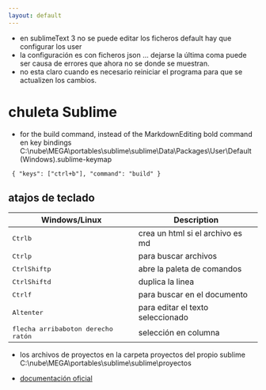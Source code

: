 ```yaml
---
layout: default
---
```

* en sublimeText 3 no se puede editar los ficheros default 
hay que configurar los user
* la configuración es con ficheros json ... dejarse la última coma
puede ser causa de errores que ahora no se donde se muestran.
* no esta claro cuando es necesario reiniciar el programa para que se actualizen los cambios.
# chuleta Sublime
* for the build command, instead of the MarkdownEditing bold command
en key bindings C:\nube\MEGA\portables\sublime\sublime\Data\Packages\User\Default (Windows).sublime-keymap 
```
 { "keys": ["ctrl+b"], "command": "build" }
```


## atajos de teclado

| Windows/Linux | Description |
|------|---------------|
| <kbd>Ctrl</kbd><kbd>b</kbd>|crea un html si el archivo es md
| <kbd>Ctrl</kbd><kbd>p</kbd>|para buscar archivos
| <kbd>Ctrl</kbd><kbd>Shift</kbd><kbd>p</kbd>|abre la paleta de comandos
| <kbd>Ctrl</kbd><kbd>Shift</kbd><kbd>d</kbd>|duplica la linea
| <kbd>Ctrl</kbd><kbd>f</kbd>|para buscar en el documento
| <kbd>Alt</kbd><kbd>enter</kbd>|para editar el texto seleccionado
| <kbd>flecha arriba</kbd><kbd>boton derecho ratón</kbd>|selección en columna


* los archivos de proyectos en la carpeta proyectos del propio sublime 
C:\nube\MEGA\portables\sublime\sublime\proyectos

* [documentación oficial](https://www.sublimetext.com/docs/3/settings.html)

